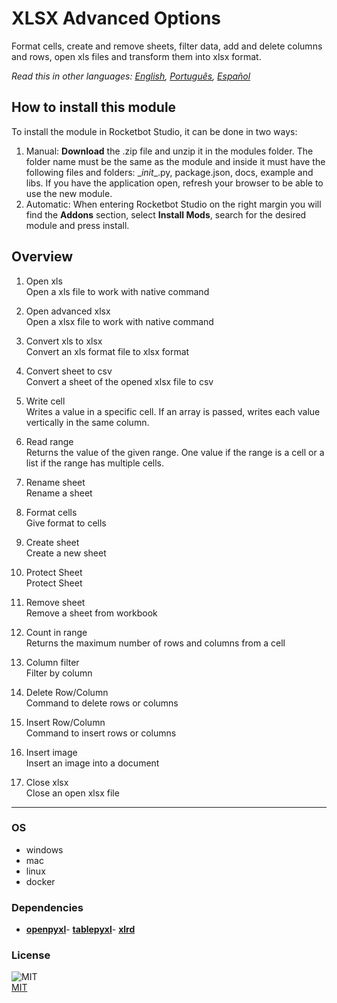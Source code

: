 



# XLSX Advanced Options
  
Format cells, create and remove sheets, filter data, add and delete columns and rows, open xls files and transform them into xlsx format.  

*Read this in other languages: [English](README.md), [Português](README.pr.md), [Español](README.es.md)*

## How to install this module
  
To install the module in Rocketbot Studio, it can be done in two ways:
1. Manual: __Download__ the .zip file and unzip it in the modules folder. The folder name must be the same as the module and inside it must have the following files and folders: \__init__.py, package.json, docs, example and libs. If you have the application open, refresh your browser to be able to use the new module.
2. Automatic: When entering Rocketbot Studio on the right margin you will find the **Addons** section, select **Install Mods**, search for the desired module and press install.  


## Overview


1. Open xls  
Open a xls file to work with native command

2. Open advanced xlsx  
Open a xlsx file to work with native command

3. Convert xls to xlsx  
Convert an xls format file to xlsx format

4. Convert sheet to csv  
Convert a sheet of the opened xlsx file to csv

5. Write cell  
Writes a value in a specific cell. If an array is passed, writes each value vertically in the same column.

6. Read range  
Returns the value of the given range. One value if the range is a cell or a list if the range has multiple cells.

7. Rename sheet  
Rename a sheet

8. Format cells  
Give format to cells

9. Create sheet  
Create a new sheet

10. Protect Sheet  
Protect Sheet

11. Remove sheet  
Remove a sheet from workbook

12. Count in range  
Returns the maximum number of rows and columns from a cell

13. Column filter  
Filter by column

14. Delete Row/Column  
Command to delete rows or columns

15. Insert Row/Column  
Command to insert rows or columns

16. Insert image  
Insert an image into a document

17. Close xlsx  
Close an open xlsx file  




----
### OS

- windows
- mac
- linux
- docker

### Dependencies
- [**openpyxl**](https://pypi.org/project/openpyxl/)- [**tablepyxl**](https://pypi.org/project/tablepyxl/)- [**xlrd**](https://pypi.org/project/xlrd/)
### License
  
![MIT](https://camo.githubusercontent.com/107590fac8cbd65071396bb4d04040f76cde5bde/687474703a2f2f696d672e736869656c64732e696f2f3a6c6963656e73652d6d69742d626c75652e7376673f7374796c653d666c61742d737175617265)  
[MIT](http://opensource.org/licenses/mit-license.ph)